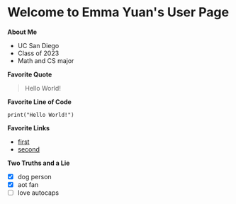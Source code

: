 # Welcome to Emma Yuan's User Page

**About Me**
- UC San Diego
- Class of 2023
- Math and CS major

**Favorite Quote**
> Hello World!

**Favorite Line of Code**
```
print("Hello World!")
```

**Favorite Links**
- [first](https://www.google.com/search?q=recursion&oq=recursion&aqs=chrome..69i57j0i20i263i433j0i131i433j46i433j0i131i433l3j0l2j0i131i433.3320j1j1&sourceid=chrome&ie=UTF-8)
- [second](../../../CSE110_Lab1/blob/main/README.md)


**Two Truths and a Lie**
- [x] dog person
- [x] aot fan
- [ ] love autocaps
